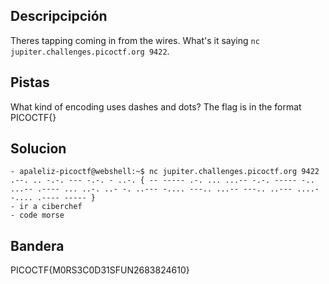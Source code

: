 ## Descripcipción

Theres tapping coming in from the wires. What's it saying `nc jupiter.challenges.picoctf.org 9422`.

## Pistas

What kind of encoding uses dashes and dots?
The flag is in the format PICOCTF{}

## Solucion

```
- apaleliz-picoctf@webshell:~$ nc jupiter.challenges.picoctf.org 9422
.--. .. -.-. --- -.-. - ..-. { -- ----- .-. ... ...-- -.-. ----- -.. ...-- .---- ... ..-. ..- -. ..--- -.... ---.. ...-- ---.. ..--- ....- -.... .---- ----- } 
- ir a ciberchef
- code morse
```

## Bandera
PICOCTF{M0RS3C0D31SFUN2683824610}